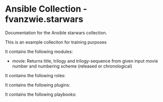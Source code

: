 # Ansible Collection - fvanzwie.starwars

Documentation for the Ansible starwars collection.

This is an example colleciton for training purposes

It contains the following modules:
- movie: 
  Returns title, trilogy and trilogy-sequence from given input movie number and numbering scheme (released or chronological)

It contains the following roles:
<none>

It contains the following plugins:
<none>

It contains the following playbooks:
<none>

